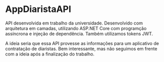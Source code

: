 # AppDiaristaAPI

API desenvolvida em trabalho da universidade. Desenvolvido com arquitetura em camadas, utilizando ASP.NET Core com programção assíncrona e injeção de dependência. Também utilizamos tokens JWT.

A ideia seria que essa API provesse as informações para um aplicativo de contratação de diaristas. Bem interessante, mas não seguimos em frente com a ideia após a finalização do trabalho.
